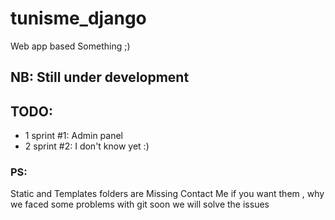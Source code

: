 # tunisme_django
Web app based Something ;)
## NB: Still under development
## TODO:
- 1 sprint #1: Admin panel
- 2 sprint #2: I don't know yet :)


### PS:
Static and Templates folders are Missing Contact Me if you want them , why we faced some problems with git soon we will solve the issues
